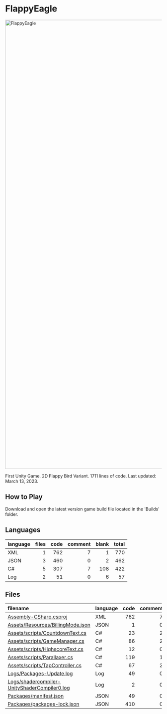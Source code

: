 # FlappyEagle

<img width="1440" alt="FlappyEagle" src="https://github.com/arjundevensharma/FlappyEagle/assets/129678257/b22f298a-cdc3-408a-82b5-f742b045a2bd">

First Unity Game. 2D Flappy Bird Variant. 1711 lines of code. Last updated: March 13, 2023.

## How to Play

Download and open the latest version game build file located in the 'Builds' folder.

## Languages
| language | files | code | comment | blank | total |
| :--- | ---: | ---: | ---: | ---: | ---: |
| XML | 1 | 762 | 7 | 1 | 770 |
| JSON | 3 | 460 | 0 | 2 | 462 |
| C# | 5 | 307 | 7 | 108 | 422 |
| Log | 2 | 51 | 0 | 6 | 57 |

## Files
| filename | language | code | comment | blank | total |
| :--- | :--- | ---: | ---: | ---: | ---: |
| [Assembly-CSharp.csproj](/Assembly-CSharp.csproj) | XML | 762 | 7 | 1 | 770 |
| [Assets/Resources/BillingMode.json](/Assets/Resources/BillingMode.json) | JSON | 1 | 0 | 0 | 1 |
| [Assets/scripts/CountdownText.cs](/Assets/scripts/CountdownText.cs) | C# | 23 | 2 | 12 | 37 |
| [Assets/scripts/GameManager.cs](/Assets/scripts/GameManager.cs) | C# | 86 | 2 | 24 | 112 |
| [Assets/scripts/HighscoreText.cs](/Assets/scripts/HighscoreText.cs) | C# | 12 | 0 | 4 | 16 |
| [Assets/scripts/Parallaxer.cs](/Assets/scripts/Parallaxer.cs) | C# | 119 | 1 | 37 | 157 |
| [Assets/scripts/TapController.cs](/Assets/scripts/TapController.cs) | C# | 67 | 2 | 31 | 100 |
| [Logs/Packages-Update.log](/Logs/Packages-Update.log) | Log | 49 | 0 | 4 | 53 |
| [Logs/shadercompiler-UnityShaderCompiler0.log](/Logs/shadercompiler-UnityShaderCompiler0.log) | Log | 2 | 0 | 2 | 4 |
| [Packages/manifest.json](/Packages/manifest.json) | JSON | 49 | 0 | 1 | 50 |
| [Packages/packages-lock.json](/Packages/packages-lock.json) | JSON | 410 | 0 | 1 | 411 |
